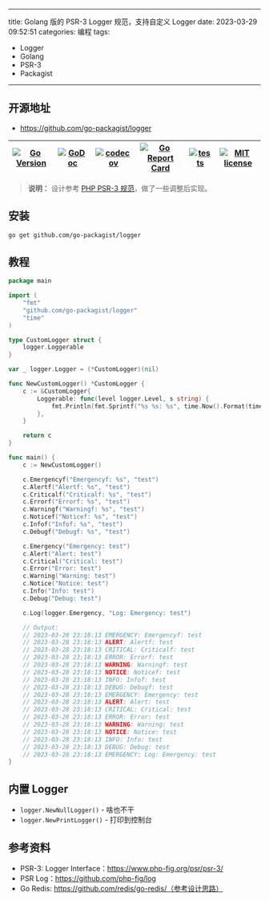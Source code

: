 ----
title: Golang 版的 PSR-3 Logger 规范，支持自定义 Logger
date: 2023-03-29 09:52:51
categories: 编程
tags:
- Logger
- Golang
- PSR-3
- Packagist
----

## 开源地址

- https://github.com/go-packagist/logger

|  [![Go Version](https://badgen.net/github/release/go-packagist/logger/stable)](https://github.com/go-packagist/logger/releases) |[![GoDoc](https://pkg.go.dev/badge/github.com/go-packagist/logger)](https://pkg.go.dev/github.com/go-packagist/logger)   |[![codecov](https://codecov.io/gh/go-packagist/logger/branch/master/graph/badge.svg?token=5TWGQ9DIRU)](https://codecov.io/gh/go-packagist/logger)   |[![Go Report Card](https://goreportcard.com/badge/github.com/go-packagist/logger)](https://goreportcard.com/report/github.com/go-packagist/logger)   | [![tests](https://github.com/go-packagist/logger/actions/workflows/go.yml/badge.svg)](https://github.com/go-packagist/logger/actions/workflows/go.yml)  | [![MIT license](https://img.shields.io/badge/license-MIT-brightgreen.svg)](https://opensource.org/licenses/MIT)  |
| ------------ | ------------ | ------------ | ------------ | ------------ | ------------ |

> **说明：** 设计参考 [PHP PSR-3 规范](https://www.php-fig.org/psr/psr-3/)，做了一些调整后实现。

## 安装

```bash
go get github.com/go-packagist/logger
```

## 教程

```go
package main

import (
	"fmt"
	"github.com/go-packagist/logger"
	"time"
)

type CustomLogger struct {
	logger.Loggerable
}

var _ logger.Logger = (*CustomLogger)(nil)

func NewCustomLogger() *CustomLogger {
	c := &CustomLogger{
		Loggerable: func(level logger.Level, s string) {
			fmt.Println(fmt.Sprintf("%s %s: %s", time.Now().Format(time.DateTime), level.UpperString(), s))
		},
	}

	return c
}

func main() {
	c := NewCustomLogger()

	c.Emergencyf("Emergencyf: %s", "test")
	c.Alertf("Alertf: %s", "test")
	c.Criticalf("Criticalf: %s", "test")
	c.Errorf("Errorf: %s", "test")
	c.Warningf("Warningf: %s", "test")
	c.Noticef("Noticef: %s", "test")
	c.Infof("Infof: %s", "test")
	c.Debugf("Debugf: %s", "test")

	c.Emergency("Emergency: test")
	c.Alert("Alert: test")
	c.Critical("Critical: test")
	c.Error("Error: test")
	c.Warning("Warning: test")
	c.Notice("Notice: test")
	c.Info("Info: test")
	c.Debug("Debug: test")

	c.Log(logger.Emergency, "Log: Emergency: test")

	// Output:
	// 2023-03-28 23:18:13 EMERGENCY: Emergencyf: test
	// 2023-03-28 23:18:13 ALERT: Alertf: test
	// 2023-03-28 23:18:13 CRITICAL: Criticalf: test
	// 2023-03-28 23:18:13 ERROR: Errorf: test
	// 2023-03-28 23:18:13 WARNING: Warningf: test
	// 2023-03-28 23:18:13 NOTICE: Noticef: test
	// 2023-03-28 23:18:13 INFO: Infof: test
	// 2023-03-28 23:18:13 DEBUG: Debugf: test
	// 2023-03-28 23:18:13 EMERGENCY: Emergency: test
	// 2023-03-28 23:18:13 ALERT: Alert: test
	// 2023-03-28 23:18:13 CRITICAL: Critical: test
	// 2023-03-28 23:18:13 ERROR: Error: test
	// 2023-03-28 23:18:13 WARNING: Warning: test
	// 2023-03-28 23:18:13 NOTICE: Notice: test
	// 2023-03-28 23:18:13 INFO: Info: test
	// 2023-03-28 23:18:13 DEBUG: Debug: test
	// 2023-03-28 23:18:13 EMERGENCY: Log: Emergency: test
}
```

## 内置 Logger

- `logger.NewNullLogger()` - 啥也不干
- `logger.NewPrintLogger()` - 打印到控制台

## 参考资料

- PSR-3: Logger Interface：https://www.php-fig.org/psr/psr-3/
- PSR Log：https://github.com/php-fig/log
- Go Redis: https://github.com/redis/go-redis/（参考设计思路）
